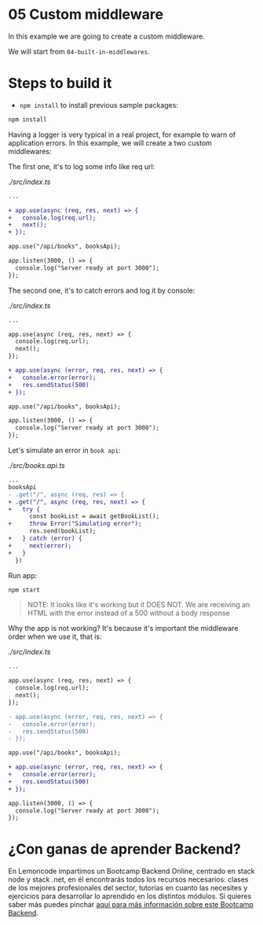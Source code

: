 # 05 Custom middleware

In this example we are going to create a custom middleware.

We will start from `04-built-in-middlewares`.

# Steps to build it

- `npm install` to install previous sample packages:

```bash
npm install

```

Having a logger is very typical in a real project, for example to warn of application errors. In this example, we will create a two custom middlewares:

The first one, it's to log some info like req url:

_./src/index.ts_

```diff
...

+ app.use(async (req, res, next) => {
+   console.log(req.url);
+   next();
+ });

app.use("/api/books", booksApi);

app.listen(3000, () => {
  console.log("Server ready at port 3000");
});

```

The second one, it's to catch errors and log it by console:

_./src/index.ts_

```diff
...

app.use(async (req, res, next) => {
  console.log(req.url);
  next();
});

+ app.use(async (error, req, res, next) => {
+   console.error(error);
+   res.sendStatus(500)
+ });

app.use("/api/books", booksApi);

app.listen(3000, () => {
  console.log("Server ready at port 3000");
});

```

Let's simulate an error in `book api`:

_./src/books.api.ts_

```diff
...
booksApi
- .get("/", async (req, res) => {
+ .get("/", async (req, res, next) => {
+   try {
      const bookList = await getBookList();
+     throw Error("Simulating error");
      res.send(bookList);
+   } catch (error) {
+     next(error);
+   }
  })
```

Run app:

```bash
npm start

```

> NOTE: It looks like it's working but it DOES NOT. We are receiving an HTML with the error instead of a 500 without a body response

Why the app is not working? It's because it's important the middleware order when we use it, that is:

_./src/index.ts_

```diff
...

app.use(async (req, res, next) => {
  console.log(req.url);
  next();
});

- app.use(async (error, req, res, next) => {
-   console.error(error);
-   res.sendStatus(500)
- });

app.use("/api/books", booksApi);

+ app.use(async (error, req, res, next) => {
+   console.error(error);
+   res.sendStatus(500)
+ });

app.listen(3000, () => {
  console.log("Server ready at port 3000");
});

```

# ¿Con ganas de aprender Backend?

En Lemoncode impartimos un Bootcamp Backend Online, centrado en stack node y stack .net, en él encontrarás todos los recursos necesarios: clases de los mejores profesionales del sector, tutorías en cuanto las necesites y ejercicios para desarrollar lo aprendido en los distintos módulos. Si quieres saber más puedes pinchar [aquí para más información sobre este Bootcamp Backend](https://lemoncode.net/bootcamp-backend#bootcamp-backend/banner).
